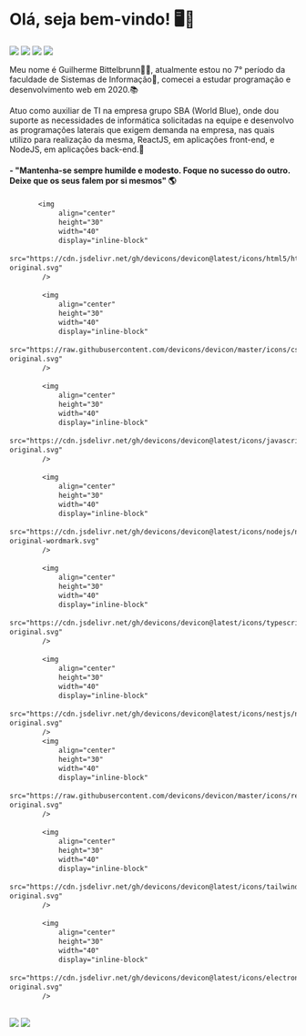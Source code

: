 # Olá, seja bem-vindo! 🖥️👋
<a href="https://linkedin.com/in/#"><img src="https://img.shields.io/badge/linkedin-0077B5.svg?style=for-the-badge&logo=linkedin&logoColor=white"></a> <a href="https://www.instagram.com/guilherme_bittelbrunn/?hl=pt-br"><img src="https://img.shields.io/badge/instagram-E4405F.svg?style=for-the-badge&logo=instagram&logoColor=white"></a> <a href="https://www.facebook.com/guilherme.bittelbrunn"><img src="https://img.shields.io/badge/facebook-0077B5.svg?style=for-the-badge&logo=facebook&logoColor=white"></a> <a href="mailto:guilherme.bitte@unifebe.edu.br"><img src="https://img.shields.io/badge/e‑mail-F13536.svg?style=for-the-badge&logo=GMail&logoColor=white"></a> 



Meu nome é Guilherme Bittelbrunn🙋‍♂️, atualmente estou no 7° período da faculdade de Sistemas de Informação🏫, comecei a estudar programação e desenvolvimento web em 2020.📚

Atuo como auxiliar de TI na empresa grupo SBA (World Blue), onde dou suporte as necessidades de informática solicitadas na equipe e desenvolvo as programações laterais que exigem demanda na empresa, nas quais utilizo para realização da mesma, ReactJS, em aplicações front-end, e NodeJS, em aplicações back-end.💼

#### - "Mantenha-se sempre humilde e modesto. Foque no sucesso do outro. Deixe que os seus falem por si mesmos" 🌎

           <img
                align="center"
                height="30"
                width="40"
                display="inline-block"
                src="https://cdn.jsdelivr.net/gh/devicons/devicon@latest/icons/html5/html5-original.svg"
            />

            <img
                align="center"
                height="30"
                width="40"
                display="inline-block"
                src="https://raw.githubusercontent.com/devicons/devicon/master/icons/css3/css3-original.svg"
            />

            <img
                align="center"
                height="30"
                width="40"
                display="inline-block"
                src="https://cdn.jsdelivr.net/gh/devicons/devicon@latest/icons/javascript/javascript-original.svg"
            />

            <img
                align="center"
                height="30"
                width="40"
                display="inline-block"
                src="https://cdn.jsdelivr.net/gh/devicons/devicon@latest/icons/nodejs/nodejs-original-wordmark.svg"
            />

            <img
                align="center"
                height="30"
                width="40"
                display="inline-block"
                src="https://cdn.jsdelivr.net/gh/devicons/devicon@latest/icons/typescript/typescript-original.svg"
            />

            <img
                align="center"
                height="30"
                width="40"
                display="inline-block"
                src="https://cdn.jsdelivr.net/gh/devicons/devicon@latest/icons/nestjs/nestjs-original.svg"
            />
            <img
                align="center"
                height="30"
                width="40"
                display="inline-block"
                src="https://raw.githubusercontent.com/devicons/devicon/master/icons/react/react-original.svg"
            />

            <img
                align="center"
                height="30"
                width="40"
                display="inline-block"
                src="https://cdn.jsdelivr.net/gh/devicons/devicon@latest/icons/tailwindcss/tailwindcss-original.svg"
            />

            <img
                align="center"
                height="30"
                width="40"
                display="inline-block"
                src="https://cdn.jsdelivr.net/gh/devicons/devicon@latest/icons/electron/electron-original.svg"
            />


<br>

<div text-align:center>
<img height="165em" src="https://github-readme-stats.vercel.app/api/top-langs/?username=guilhermebittelbrunn&layout=compact&langs_count=7&theme=dracula"/>
<img height="165em" src="https://github-readme-stats.vercel.app/api?username=guilhermebittelbrunn&show_icons=true&theme=tokyonight&include_all_commits=true&count_private=true&hide=prs,issues,contribs"/>
</div>


